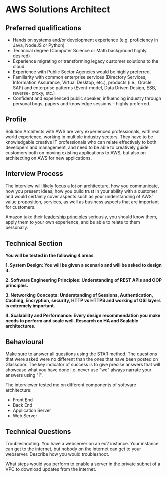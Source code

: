 # AWS Solutions Architect

## Preferred qualifications
- Hands on systems and/or development experience (e.g. proficiency in Java, NodeJS or Python) 
- Technical degree (Computer Science or Math background highly desired)
- Experience migrating or transforming legacy customer solutions to the cloud.
- Experience with Public Sector Agencies would be highly preferred.
- Familiarity with common enterprise services (Directory Services, Information Assurance, Virtual Desktop, etc.), 
products (i.e., Oracle, SAP) and enterprise patterns (Event-model, Data Driven Design, ESB, reverse- proxy, etc.)
- Confident and experienced public speaker, influencing industry through personal bogs, 
papers and knowledge sessions – highly preferred. 


## Profile
Solution Architects with AWS are very experienced professionals, with real world experience, 
working in multiple industry sectors. They have to be knowledgable creative IT professionals 
who can relate effectively to both developers and management, and need to be able to creatively 
guide customers both on moving existing applications to AWS, but also on architecting on AWS for new applications.


## Interview Process
The interview will likely focus a lot on architecture, how you communicate, how you present ideas, 
how you build trust in your ability with a customer and would certainly cover aspects such as your 
understanding of AWS’ value proposition, services, as well as business aspects that are important for customers.

Amazon take their [leadership principles](https://www.amazon.jobs/principles) seriously, 
you should know them, apply them to your own experience, and be able to relate to them personally.


## Technical Section

**You will be tested in the following 4 areas**

**1. System Design: You will be given a scenario and will be asked to design it.**

**2. Software Engineering Principles: Understanding of REST APIs and OOP principles.**

**3. Networking Concepts: Understanding of Sessions, Authentication, Caching, 
Encryption, security, HTTP vs HTTPS and working of OSI layers is extremely important.**

**4. Scalability and Performance: Every design recommendation you make needs to perform and scale well. 
Research on HA and Scalable architectures.**

## Behavioural
Make sure to answer all questions using the STAR method. 
The questions that were asked were no different than the ones that 
have been posted on Glassdoor. The key indicator of success is to give
precise answers that will showcase what you have done i.e. never use "we"
always narrate your answers using "I".

The interviewer tested me on different components of software architecture: 
- Front End
- Back End
- Application Server
- Web Server

## Technical Questions
Troubleshooting. You have a webserver on an ec2 instance. 
Your instance can get to the internet, but nobody on the internet can get to your webserver. 
Describe how you would troubleshoot.

What steps would you perform to enable a server in the private subnet of a 
VPC to download updates from the internet.



